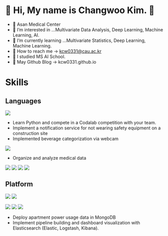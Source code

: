 # :star2: Hi, My name is Changwoo Kim. :star2:

 - 🏢 Asan Medical Center
 - :orange_book: I’m interested in ...Multivariate Data Analysis, Deep Learning, Machine Learning, AI.
 - :green_book: I’m currently learning ...Multivariate Statistics, Deep Learning, Machine Learning.
 - :email: How to reach me -> kcw0331@cau.ac.kr
 - :school: I studied MS AI School.
 - 📘 May Github Blog -> kcw0331.github.io
 
# Skills

## Languages
<img src="https://img.shields.io/badge/Python-3776AB?style=flat-square&logo=Python&logoColor=white"/> 

  - Learn Python and compete in a Codalab competition with your team.
  - Implement a notification service for not wearing safety equipment on a construction site
  - Implemented beverage categorization via webcam

<img src="https://img.shields.io/badge/R-276DC3?style=flat-square&logo=R&logoColor=white"/> 

  - Organize and analyze medical data

<img src="https://img.shields.io/badge/C-A8B9CC?style=flat-square&logo=C&logoColor=white"/> <img src="https://img.shields.io/badge/C++- 00599C?style=flat-square&logo=C++&logoColor=white"/> <img src="https://img.shields.io/badge/Java-00599C?style=flat-square&logo=Java&logoColor=white"/> <img src="https://img.shields.io/badge/JavaScript-F7DF1E?style=flat-square&logo=JavaScript&logoColor=white"/>

##  Platform
<img src="https://img.shields.io/badge/MySQL-4479A1?style=flat-square&logo=MySQL&logoColor=white"/> <img src="https://img.shields.io/badge/MongoDB-47A248?style=flat-square&logo=MongoDB&logoColor=white"/>  

<img src="https://img.shields.io/badge/Logstash-005571?style=flat-square&logo=Logstash&logoColor=white"/> <img src="https://img.shields.io/badge/Elasticsearch-005571?style=flat-square&logo=Elasticsearch&logoColor=white"/> <img src="https://img.shields.io/badge/Kibana-005571?style=flat-square&logo=Kibana&logoColor=white"/> 

  - Deploy apartment power usage data in MongoDB
  - Implement pipeline building and dashboard visualization with Elasticsearch (Elastic, Logstash, Kibana).

<!---
kcw0331/kcw0331 is a ✨ special ✨ repository because its `README.md` (this file) appears on your GitHub profile.
You can click the Preview link to take a look at your changes.
--->
